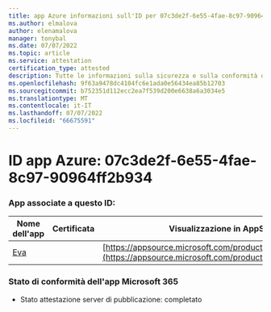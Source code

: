 ```yaml
---
title: app Azure informazioni sull'ID per 07c3de2f-6e55-4fae-8c97-90964ff2b934
ms.author: elmalova
author: elenamalova
manager: tonybal
ms.date: 07/07/2022
ms.topic: article
ms.service: attestation
certification_type: attested
description: Tutte le informazioni sulla sicurezza e sulla conformità disponibili per 07c3de2f-6e55-4fae-8c97-90964ff2b934.
ms.openlocfilehash: 9f63a9478dc4104fc6e1ada0e56434ea85b12703
ms.sourcegitcommit: b752351d112ecc2ea7f539d200e6638a6a3034e5
ms.translationtype: MT
ms.contentlocale: it-IT
ms.lasthandoff: 07/07/2022
ms.locfileid: "66675591"
---
```

# <a name="azure-app-id-07c3de2f-6e55-4fae-8c97-90964ff2b934"></a>ID app Azure: 07c3de2f-6e55-4fae-8c97-90964ff2b934


### <a name="apps-associated-with-this-id"></a>App associate a questo ID:
| **Nome dell'app** | **Certificata** | **Visualizzazione in AppSource** |
|--------------|---------------|-----------------------|
| [Eva](../forward/WA200004345.md) |  | [https://appsource.microsoft.com/product/office/WA200004345](https://appsource.microsoft.com/product/office/WA200004345) |

### <a name="microsoft-365-app-compliance-status"></a>Stato di conformità dell'app Microsoft 365
- Stato attestazione server di pubblicazione: completato
